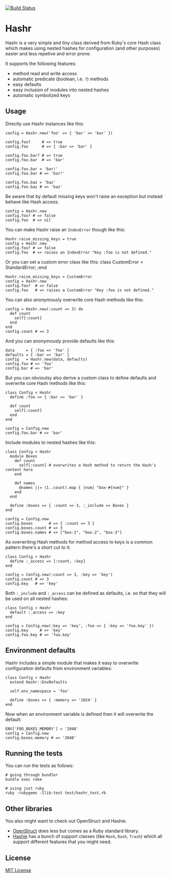 [![Build Status](https://secure.travis-ci.org/svenfuchs/hashr.png)](http://travis-ci.org/svenfuchs/hashr)

# Hashr

Hashr is a very simple and tiny class derived from Ruby's core Hash class which makes using nested hashes for configuration (and other purposes) easier and less repetive and error prone.

It supports the following features:

* method read and write access
* automatic predicate (boolean, i.e. `?`) methods
* easy defaults
* easy inclusion of modules into nested hashes
* automatic symbolized keys

## Usage

Directly use Hashr instances like this:

    config = Hashr.new('foo' => { 'bar' => 'bar' })

    config.foo?     # => true
    config.foo      # => { :bar => 'bar' }

    config.foo.bar? # => true
    config.foo.bar  # => 'bar'

    config.foo.bar = 'bar!'
    config.foo.bar # => 'bar!'

    config.foo.baz = 'baz'
    config.foo.baz # => 'baz'

Be aware that by default missing keys won't raise an exception but instead behave like Hash access:

    config = Hashr.new
    config.foo? # => false
    config.foo  # => nil

You can make Hashr raise an `IndexError` though like this:

    Hashr.raise_missing_keys = true
    config = Hashr.new
    config.foo? # => false
    config.foo  # => raises an IndexError "Key :foo is not defined."

Or you can set a custom error class like this:
    class CustomError < StandardError; ;end

    Hashr.raise_missing_keys = CustomError
    config = Hashr.new
    config.foo?  # => false
    config.foo   # => raises a CustomError "Key :foo is not defined."

You can also anonymously overwrite core Hash methods like this:

    config = Hashr.new(:count => 3) do
      def count
        self[:count]
      end
    end
    config.count # => 3

And you can anonymously provide defaults like this:

    data     = { :foo => 'foo' }
    defaults = { :bar => 'bar' }
    config   = Hashr.new(data, defaults)
    config.foo # => 'foo'
    config.bar # => 'bar'

But you can obvioulsy also derive a custom class to define defaults and overwrite core Hash methods like this:

    class Config < Hashr
      define :foo => { :bar => 'bar' }

      def count
        self[:count]
      end
    end

    config = Config.new
    config.foo.bar # => 'bar'

Include modules to nested hashes like this:

    class Config < Hashr
      module Boxes
        def count
          self[:count] # overwrites a Hash method to return the Hash's content here
        end

        def names
          @names ||= (1..count).map { |num| "box-#{num}" }
        end
      end

      define :boxes => { :count => 3, :_include => Boxes }
    end

    config = Config.new
    config.boxes       # => { :count => 3 }
    config.boxes.count # => 3
    config.boxes.names # => ["box-1", "box-2", "box-3"]

As overwriting Hash methods for method access to keys is a common pattern there's a short cut to it:

    class Config < Hashr
      define :_access => [:count, :key]
    end

    config = Config.new(:count => 3, :key => 'key')
    config.count # => 3
    config.key   # => 'key'

Both `:_include` and `:_access` can be defined as defaults, i.e. so that they will be used on all nested hashes:

    class Config < Hashr
      default :_access => :key
    end

    config = Config.new(:key => 'key', :foo => { :key => 'foo.key' })
    config.key     # => 'key'
    config.foo.key # => 'foo.key'

## Environment defaults

Hashr includes a simple module that makes it easy to overwrite configuration defaults from environment variables:

    class Config < Hashr
      extend Hashr::EnvDefaults

      self.env_namespace = 'foo'

      define :boxes => { :memory => '1024' }
    end

Now when an environment variable is defined then it will overwrite the default:

    ENV['FOO_BOXES_MEMORY'] = '2048'
    config = Config.new
    config.boxes.memory # => '2048'

## Running the tests

You can run the tests as follows:

    # going through bundler
    bundle exec rake

    # using just ruby
    ruby -rubygems -Ilib:test test/hashr_test.rb

## Other libraries

You also might want to check out OpenStruct and Hashie.

* [OpenStruct](http://ruby-doc.org/stdlib/libdoc/ostruct/rdoc/classes/OpenStruct.html) does less but comes as a Ruby standard library.
* [Hashie](https://github.com/intridea/hashie) has a bunch of support classes (like `Mash`, `Dash`, `Trash`) which all support different features that you might need.

## License

[MIT License](https://github.com/svenfuchs/hashr/blob/master/MIT-LICENSE)
